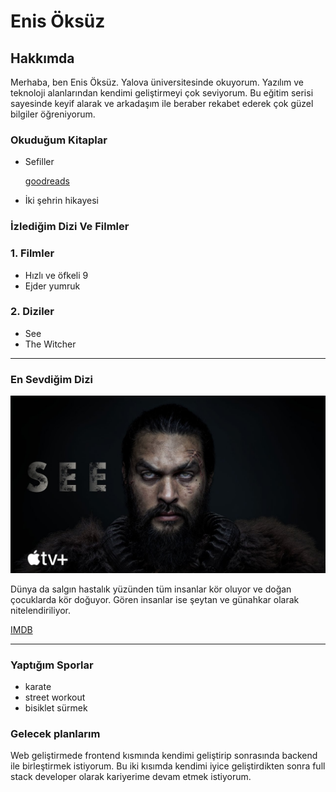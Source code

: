 # Enis Öksüz

## Hakkımda

Merhaba, ben Enis Öksüz. Yalova üniversitesinde okuyorum. Yazılım ve teknoloji alanlarından kendimi geliştirmeyi çok seviyorum. Bu eğitim serisi sayesinde keyif alarak ve arkadaşım ile beraber rekabet ederek çok güzel bilgiler öğreniyorum.

### Okuduğum Kitaplar

- Sefiller

    [goodreads](https://www.goodreads.com/book/show/17905288-the-wretched?from_search=true&from_srp=true&qid=KCqmWsbrbv&rank=1)
- İki şehrin hikayesi

### İzlediğim Dizi Ve Filmler

### 1. Filmler

* Hızlı ve öfkeli 9
* Ejder yumruk

### 2. Diziler

- See
- The Witcher

------------------------------------------------------------------------

### En Sevdiğim Dizi
![See](see.jpg)

Dünya da salgın hastalık yüzünden tüm insanlar kör oluyor ve doğan çocuklarda kör doğuyor. Gören insanlar ise şeytan ve günahkar olarak nitelendiriliyor.

[IMDB](https://www.imdb.com/title/tt7949218/)

------------------------------------------------------------------------

### Yaptığım Sporlar

- karate
- street workout
- bisiklet sürmek

### Gelecek planlarım

Web geliştirmede frontend kısmında kendimi geliştirip sonrasında backend ile birleştirmek istiyorum. Bu iki kısımda kendimi iyice geliştirdikten sonra full stack developer olarak kariyerime devam etmek istiyorum.
